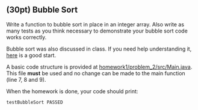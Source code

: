 ## (30pt) Bubble Sort

Write a function to bubble sort in place in an integer array. Also write as many tests as you think necessary to demonstrate your bubble sort code works correctly. 

Bubble sort was also discussed in class. If you need help understanding it, [here](https://www.geeksforgeeks.org/bubble-sort/) is a good start. 

A basic code structure is provided at [homework1/problem_2/src/Main.java](https://github.com/pdgetrf/CSS143B/tree/master/homework/homework1/problem_2/src/Main.java). This file **must** be used and no change can be made to the main function (line 7, 8 and 9). 

When the homework is done, your code should print:

```bash
testBubbleSort PASSED
```



